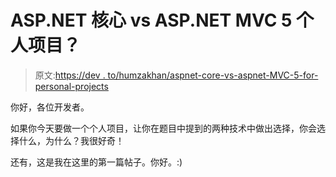 # ASP.NET 核心 vs ASP.NET MVC 5 个人项目？

> 原文:[https://dev . to/humzakhan/aspnet-core-vs-aspnet-MVC-5-for-personal-projects](https://dev.to/humzakhan/aspnet-core-vs-aspnet-mvc-5-for-personal-projects)

你好，各位开发者。

如果你今天要做一个个人项目，让你在题目中提到的两种技术中做出选择，你会选择什么，为什么？我很好奇！

还有，这是我在这里的第一篇帖子。你好。:)